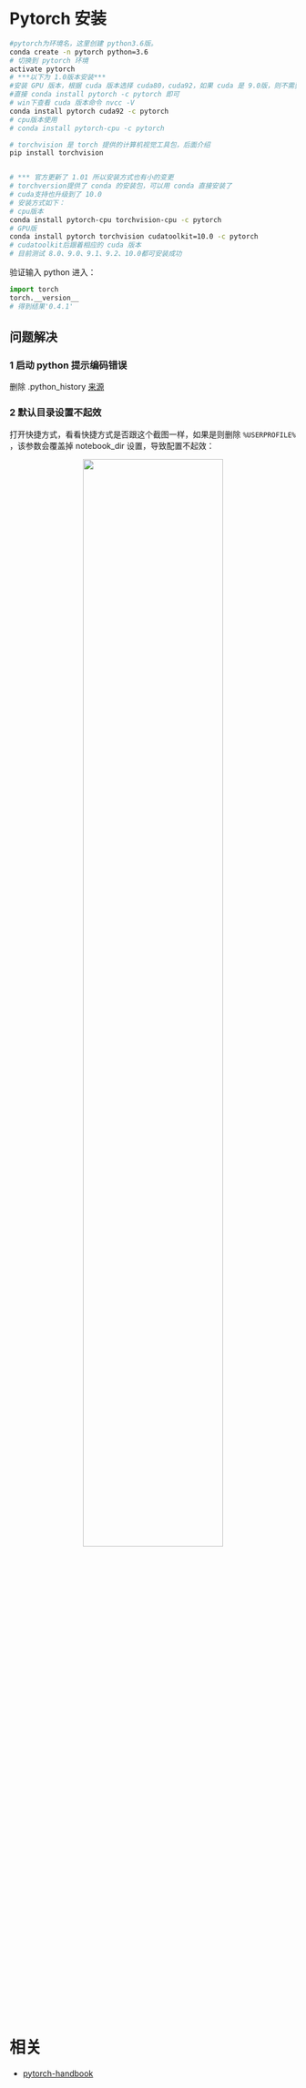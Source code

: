 
# Pytorch 安装



```bash
#pytorch为环境名，这里创建 python3.6版。
conda create -n pytorch python=3.6
# 切换到 pytorch 环境
activate pytorch
# ***以下为 1.0版本安装***
#安装 GPU 版本，根据 cuda 版本选择 cuda80，cuda92，如果 cuda 是 9.0版，则不需要
#直接 conda install pytorch -c pytorch 即可
# win下查看 cuda 版本命令 nvcc -V
conda install pytorch cuda92 -c pytorch
# cpu版本使用
# conda install pytorch-cpu -c pytorch

# torchvision 是 torch 提供的计算机视觉工具包，后面介绍
pip install torchvision


# *** 官方更新了 1.01 所以安装方式也有小的变更
# torchversion提供了 conda 的安装包，可以用 conda 直接安装了
# cuda支持也升级到了 10.0
# 安装方式如下：
# cpu版本
conda install pytorch-cpu torchvision-cpu -c pytorch
# GPU版
conda install pytorch torchvision cudatoolkit=10.0 -c pytorch
# cudatoolkit后跟着相应的 cuda 版本
# 目前测试 8.0、9.0、9.1、9.2、10.0都可安装成功
```

验证输入 python 进入：

```python
import torch
torch.__version__
# 得到结果'0.4.1'
```



## 问题解决

### 1 启动 python 提示编码错误

删除 .python_history [来源](http://tantai.org/posts/install-keras-pytorch-jupyter-notebook-Anaconda-window-10-cpu/)

### 2 默认目录设置不起效

打开快捷方式，看看快捷方式是否跟这个截图一样，如果是则删除 `%USERPROFILE%` ，该参数会覆盖掉 notebook_dir 设置，导致配置不起效：

<p align="center">
    <img width="70%" height="70%" src="http://images.iterate.site/blog/image/20190627/2rnFMX0s8e0f.png?imageslim">
</p>




# 相关

- [pytorch-handbook](https://github.com/zergtant/pytorch-handbook)

